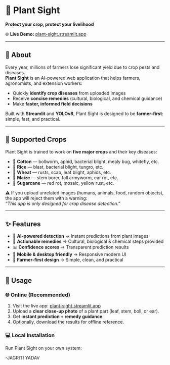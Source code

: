 # 🌿 Plant Sight

**Protect your crop, protect your livelihood**

🌐 **Live Demo:** [plant-sight.streamlit.app](https://plant-sight.streamlit.app)

---

## 📖 About
Every year, millions of farmers lose significant yield due to crop pests and diseases.  
**Plant Sight** is an AI-powered web application that helps farmers, agronomists, and extension workers:

- Quickly **identify crop diseases** from uploaded images  
- Receive **concise remedies** (cultural, biological, and chemical guidance)  
- Make **faster, informed field decisions**  

Built with **Streamlit** and **YOLOv8**, Plant Sight is designed to be **farmer-first**: simple, fast, and practical.

---

## 🌱 Supported Crops
Plant Sight is trained to work on **five major crops** and their key diseases:

- 🧵 **Cotton** — bollworm, aphid, bacterial blight, mealy bug, whitefly, etc.  
- 🌾 **Rice** — blast, bacterial blight, tungro, etc.  
- 🌿 **Wheat** — rusts, scab, leaf blight, aphids, etc.  
- 🌽 **Maize** — stem borer, fall armyworm, ear rot, etc.  
- 🍬 **Sugarcane** — red rot, mosaic, yellow rust, etc.  

⚠️ If you upload unrelated images (humans, animals, food, random objects),  
the app will reject them with a warning:  
*“This app is only designed for crop disease detection.”*

---

## ✨ Features
- 🔎 **AI-powered detection** → Instant predictions from plant images  
- 🧾 **Actionable remedies** → Cultural, biological & chemical steps provided  
- 📊 **Confidence scores** → Transparent prediction results  
- 📱 **Mobile & desktop friendly** → Responsive modern UI  
- 🌱 **Farmer-first design** → Simple, clean, and practical  

---

## 🚀 Usage

### 🌐 Online (Recommended)
1. Visit the live app: [plant-sight.streamlit.app](https://plant-sight.streamlit.app)  
2. Upload a **clear close-up photo** of a plant part (leaf, stem, boll, or ear).  
3. Get **instant prediction + remedy guidance**.  
4. Optionally, download the results for offline reference.  

### 💻 Local Installation
Run Plant Sight on your own system:

-JAGRITI YADAV
